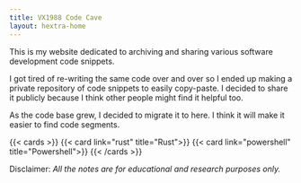 ```yaml
---
title: VX1988 Code Cave
layout: hextra-home
---
```


This is my website dedicated to archiving and sharing various software development code snippets.

I got tired of re-writing the same code over and over so I ended up making a private repository of code snippets to easily copy-paste. I decided to share it publicly because I think other people might find it helpful too.

As the code base grew, I decided to migrate it to here. I think it will make it easier to find code segments.

{{< cards >}}
  {{< card link="rust" title="Rust">}}
  {{< card link="powershell" title="Powershell">}}
{{< /cards >}} 

Disclaimer: *All the notes are for educational and research purposes only.*
